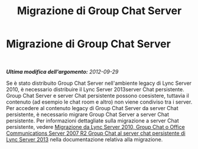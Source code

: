 ﻿---
title: Migrazione di Group Chat Server
TOCTitle: Migrazione di Group Chat Server
ms:assetid: 34bc98f4-919d-4b6f-be82-55bf766a48d0
ms:mtpsurl: https://technet.microsoft.com/it-it/library/JJ688020(v=OCS.15)
ms:contentKeyID: 49887516
ms.date: 08/24/2015
mtps_version: v=OCS.15
ms.translationtype: HT
---

# Migrazione di Group Chat Server

 

_**Ultima modifica dell'argomento:** 2012-09-29_

Se è stato distribuito Group Chat Server nell'ambiente legacy di Lync Server 2010, è necessario distribuire il Lync Server 2013server Chat persistente. Group Chat Server e server Chat persistente possono coesistere, tuttavia il contenuto (ad esempio le chat room e altro) non viene condiviso tra i server. Per accedere al contenuto legacy di Group Chat Server da server Chat persistente, è necessario migrare Group Chat Server a server Chat persistente. Per informazioni dettagliate sulla migrazione a server Chat persistente, vedere [Migrazione da Lync Server 2010, Group Chat o Office Communications Server 2007 R2 Group Chat al server chat persistente di Lync Server 2013](migration-from-lync-server-2010-group-chat-or-office-communications-server-2007-r2-group-chat-to-lync-server-2013-persistent-chat-server.md) nella documentazione relativa alla migrazione.

